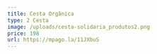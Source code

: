 ```yaml
---
title: Cesta Orgânica
type: 2 Cesta
image: /uploads/cesta-solidaria_produtos2.png
price: 198
url: https://mpago.la/11JXbuS
---
```

